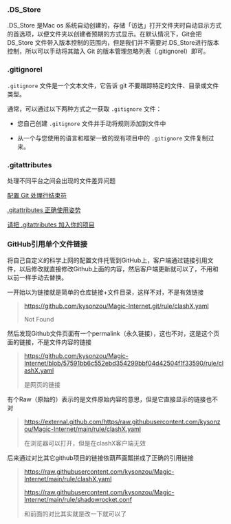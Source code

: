 ### .DS_Store

.DS_Store 是Mac os 系统自动创建的，存储「访达」打开文件夹时自动显示方式的首选项，以便文件夹以创建者预期的方式显示。在默认情况下，Git会把 DS_Store 文件带入版本控制的范围内，但是我们并不需要对.DS_Store进行版本控制，所以可以手动将其踏入 Git 的版本管理忽略列表（.gitignorel）即可。

### .gitignorel

`.gitignore` 文件是一个文本文件，它告诉 git 不要跟踪特定的文件、目录或文件类型。

通常，可以通过以下两种方式之一获取 `.gitignore` 文件：

- 您自己创建 `.gitignore` 文件并手动将规则添加到文件中

- 从一个与您使用的语言和框架一致的现有项目中的 `.gitignore` 文件复制过来。


### .gitattributes

处理不同平台之间会出现的文件差异问题

[配置 Git 处理行结束符](https://docs.github.com/zh/get-started/getting-started-with-git/configuring-git-to-handle-line-endings)

[.gitattributes 正确使用姿势](https://juejin.cn/post/7084885453920272398)

[请把 .gitattributes 加入你的项目](https://juejin.cn/post/6844904062987550733)

### GitHub引用单个文件链接

将自己自定义的科学上网的配置文件托管到GitHub上，客户端通过链接引用文件，以后修改就直接修改Github上面的内容，然后客户端更新就可以了，不用和以前一样手动去替换。

一开始以为链接就是简单的仓库链接+文件目录，这样不对，不是有效链接

>https://github.com/kysonzou/Magic-Internet.git/rule/clashX.yaml
>
>Not Found

然后发现Github文件页面有一个permalink（永久链接），这也不对，这是这个页面的链接，不是文件内容的链接

>https://github.com/kysonzou/Magic-Internet/blob/57591bb6c552ebd354299bbf04d42504f1f33590/rule/clashX.yaml
>
>是网页的链接

有个Raw（原始的）表示的是文件原始内容的意思，但是它直接显示的链接也不对

>https://external.github.com/https/raw.githubusercontent.com/kysonzou/Magic-Internet/main/rule/clashX.yaml
>
>在浏览器可以打开，但是在clashX客户端无效
>
>   <!--后来发现不是Raw是错的，而是因为那时候我是通过githubfast去链接的，所以给了一个这么奇怪的地址。Raw的正常链接就是下面的，话说加fast是真的好使-->

后来通过对比其它github项目的链接依葫芦画瓢拼成了正确的引用链接

>https://raw.githubusercontent.com/kysonzou/Magic-Internet/main/rule/clashX.yaml 
>
> https://raw.githubusercontent.com/kysonzou/Magic-Internet/main/rule/shadowrocket.conf
>
>和前面的对比其实就是改一下就可以了